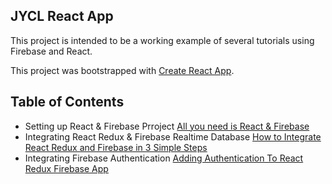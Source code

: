 ## JYCL React App

This project is intended to be a working example of several tutorials using Firebase and React.

This project was bootstrapped with [Create React App](https://github.com/facebookincubator/create-react-app).

## Table of Contents

- Setting up React & Firebase Prroject [All you need is React & Firebase](https://www.codementor.io/yurio/all-you-need-is-react-firebase-4v7g9p4kf)
- Integrating React Redux & Firebase Realtime Database [How to Integrate React Redux and Firebase in 3 Simple Steps](https://medium.com/quick-code/how-to-integrate-react-redux-and-firebase-in-3-simple-steps-c44804a6af38)
- Integrating Firebase Authentication [Adding Authentication To React Redux Firebase App](https://medium.com/quick-code/adding-authentication-to-react-redux-firebase-app-f0efcb1c519a)
